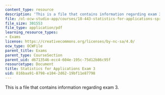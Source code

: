 ```yaml
---
content_type: resource
description: 'This is a file that contains information regarding exam 3. '
file: /ol-ocw-studio-app/courses/18-443-statistics-for-applications-spring-2015/816baa918798e1042d6219bf11e87798_MIT18_443S15_Exam3.pdf
file_size: 301553
file_type: application/pdf
learning_resource_types:
- Exams
license: https://creativecommons.org/licenses/by-nc-sa/4.0/
ocw_type: OCWFile
parent_title: Exams
parent_type: CourseSection
parent_uid: d6713546-ecc4-604e-195c-75d12b86c95f
resourcetype: Document
title: Statistics for Applications Exam 3
uid: 816baa91-8798-e104-2d62-19bf11e87798
---
```

This is a file that contains information regarding exam 3. 